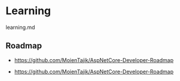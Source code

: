 # Learning

learning.md

## Roadmap

*   https://github.com/MoienTajik/AspNetCore-Developer-Roadmap

*   https://github.com/MoienTajik/AspNetCore-Developer-Roadmap

